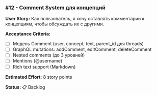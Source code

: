 ### #12 - Comment System для концепций

**User Story:**
Как пользователь, я хочу оставлять комментарии к концепциям, чтобы обсуждать их с другими.

**Acceptance Criteria:**
- [ ] Модель Comment (user, concept, text, parent_id для threads)
- [ ] GraphQL mutations: addComment, editComment, deleteComment
- [ ] Nested comments (до 3 уровней)
- [ ] Mentions (@username)
- [ ] Rich text support (Markdown)

**Estimated Effort:** 8 story points

**Status:** 📋 Backlog